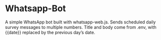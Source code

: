 # Whatsapp-Bot
A simple WhatsApp bot built with whatsapp-web.js. Sends scheduled daily survey messages to multiple numbers. Title and body come from .env, with {{date}} replaced by the previous day’s date.
